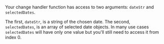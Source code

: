 Your change handler function has access to two arguments: `dateStr` and `selectedDates`.

The first, `dateStr`, is a string of the chosen date.  The second, `selectedDates`, is an array of selected date objects. In many use cases `selectedDates` will have only one value but you'll still need to access it from index 0.